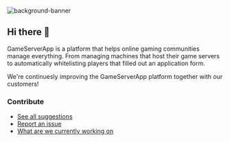 ![background-banner](https://user-images.githubusercontent.com/13402423/154950747-ccb1e0cf-0e49-42b8-8eb3-ea3f0fddaeec.jpg)

## Hi there 👋

GameServerApp is a platform that helps online gaming communities manage everything. From managing machines that host their game servers to automatically whitelisting players that filled out an application form.

We're continuesly improving the GameServerApp platform together with our customers!

### Contribute
- [See all suggestions](https://github.com/gameserverapp/Platform/discussions)
- [Report an issue](https://github.com/gameserverapp/Platform/issues)
- [What are we currently working on](https://github.com/gameserverapp/Platform/projects/2)
